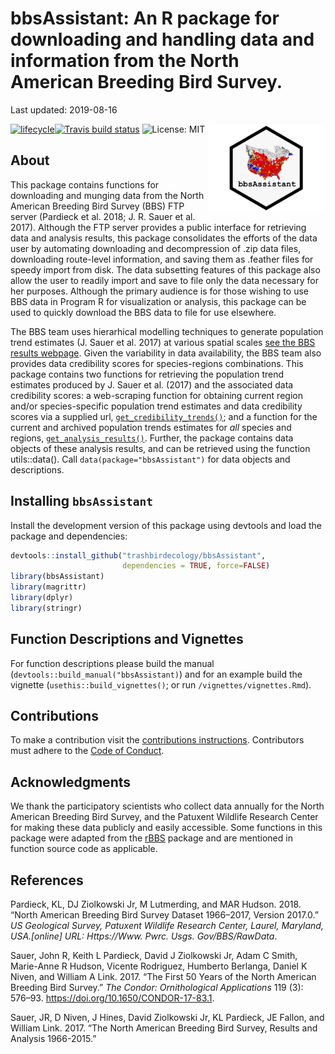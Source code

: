 **bbsAssistant**: An R package for downloading and handling data and
information from the North American Breeding Bird Survey.
================
Last updated: 2019-08-16

<!-- README.md is generated from README.Rmd. Please edit that file -->

<!-- Silence lines 12 - 13 when rendering .pdf.  -->

[![lifecycle](https://img.shields.io/badge/lifecycle-maturing-blue.svg)](https://www.tidyverse.org/lifecycle/#maturing)[![Travis
build
status](https://travis-ci.org/trashbirdecology/bbsAssistant.svg?branch=master)](https://travis-ci.org/trashbirdecology/bbsAssistant)<img src="man/figures/logo.png" align="right" height=140/>
![License: MIT](https://img.shields.io/badge/License-MIT-green.svg)
<!-- [![Coverage status](https://codecov.io/gh/trashbirdecology/bbsAssistant/master/graph/badge.svg)](https://codecov.io/github/trashbirdecology/bbsAssistant?branch=master) -->

## About

This package contains functions for downloading and munging data from
the North American Breeding Bird Survey (BBS) FTP server (Pardieck et
al. 2018; J. R. Sauer et al. 2017). Although the FTP server provides a
public interface for retrieving data and analysis results, this package
consolidates the efforts of the data user by automating downloading and
decompression of .zip data files, downloading route-level information,
and saving them as .feather files for speedy import from disk. The data
subsetting features of this package also allow the user to readily
import and save to file only the data necessary for her purposes.
Although the primary audience is for those wishing to use BBS data in
Program R for visualization or analysis, this package can be used to
quickly download the BBS data to file for use elsewhere.

The BBS team uses hierarhical modelling techniques to generate
population trend estimates (J. Sauer et al. 2017) at various spatial
scales [see the BBS results webpage](https://www.mbr-pwrc.usgs.gov/).
Given the variability in data availability, the BBS team also provides
data credibility scores for species-regions combinations. This package
contains two functions for retrieving the population trend estimates
produced by J. Sauer et al. (2017) and the associated data credibility
scores: a web-scraping function for obtaining current region and/or
species-specific population trend estimates and data credibility scores
via a supplied url,
[`get_credibility_trends()`](https://github.com/TrashBirdEcology/bbsAssistant/blob/master/R/get_credibility_trends.R);
and a function for the current and archived population trends estimates
for *all* species and regions,
[`get_analysis_results()`](https://github.com/TrashBirdEcology/bbsAssistant/blob/master/R/get_analysis_results.R).
Further, the package contains data objects of these analysis results,
and can be retrieved using the function utils::data(). Call
`data(package="bbsAssistant")` for data objects and descriptions.

## Installing `bbsAssistant`

Install the development version of this package using devtools and load
the package and dependencies:

``` r
devtools::install_github("trashbirdecology/bbsAssistant", 
                         dependencies = TRUE, force=FALSE)
library(bbsAssistant)
library(magrittr)
library(dplyr)
library(stringr)
```

## Function Descriptions and Vignettes

For function descriptions please build the manual
(`devtools::build_manual("bbsAssistant)`) and for an example build the
vignette (`usethis::build_vignettes()`; or run
`/vignettes/vignettes.Rmd`).

## Contributions

To make a contribution visit the [contributions
instructions](.github/CONTRIBUTIONS.MD). Contributors must adhere to the
[Code of Conduct](.github/CODE_OF_CONDUCT.MD).

## Acknowledgments

We thank the participatory scientists who collect data annually for the
North American Breeding Bird Survey, and the Patuxent Wildlife Research
Center for making these data publicly and easily accessible. Some
functions in this package were adapted from the
[rBBS](github.com/oharar/rbbs) package and are mentioned in function
source code as applicable.

## References

<div id="refs" class="references">

<div id="ref-pardieck2018north">

Pardieck, KL, DJ Ziolkowski Jr, M Lutmerding, and MAR Hudson. 2018.
“North American Breeding Bird Survey Dataset 1966–2017, Version
2017.0.” *US Geological Survey, Patuxent Wildlife Research Center,
Laurel, Maryland, USA.\[online\] URL: Https://Www. Pwrc. Usgs.
Gov/BBS/RawData*.

</div>

<div id="ref-sauer2017first">

Sauer, John R, Keith L Pardieck, David J Ziolkowski Jr, Adam C Smith,
Marie-Anne R Hudson, Vicente Rodriguez, Humberto Berlanga, Daniel K
Niven, and William A Link. 2017. “The First 50 Years of the North
American Breeding Bird Survey.” *The Condor: Ornithological
Applications* 119 (3): 576–93. <https://doi.org/10.1650/CONDOR-17-83.1>.

</div>

<div id="ref-sauer2017north">

Sauer, JR, D Niven, J Hines, David Ziolkowski Jr, KL Pardieck, JE
Fallon, and William Link. 2017. “The North American Breeding Bird
Survey, Results and Analysis 1966-2015.”

</div>

</div>
